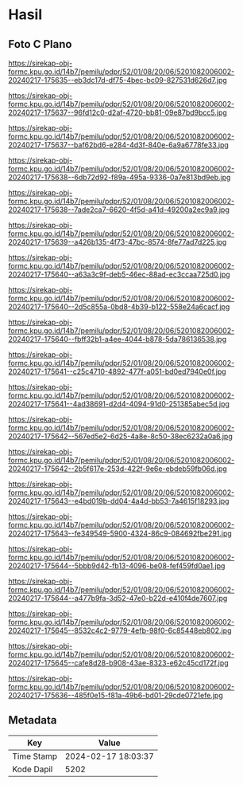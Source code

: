 # Hasil

## Foto C Plano

https://sirekap-obj-formc.kpu.go.id/14b7/pemilu/pdpr/52/01/08/20/06/5201082006002-20240217-175635--eb3dc17d-df75-4bec-bc09-827531d626d7.jpg

https://sirekap-obj-formc.kpu.go.id/14b7/pemilu/pdpr/52/01/08/20/06/5201082006002-20240217-175637--96fd12c0-d2af-4720-bb81-09e87bd9bcc5.jpg

https://sirekap-obj-formc.kpu.go.id/14b7/pemilu/pdpr/52/01/08/20/06/5201082006002-20240217-175637--baf62bd6-e284-4d3f-840e-6a9a6778fe33.jpg

https://sirekap-obj-formc.kpu.go.id/14b7/pemilu/pdpr/52/01/08/20/06/5201082006002-20240217-175638--6db72d92-f89a-495a-9336-0a7e813bd9eb.jpg

https://sirekap-obj-formc.kpu.go.id/14b7/pemilu/pdpr/52/01/08/20/06/5201082006002-20240217-175638--7ade2ca7-6620-4f5d-a41d-49200a2ec9a9.jpg

https://sirekap-obj-formc.kpu.go.id/14b7/pemilu/pdpr/52/01/08/20/06/5201082006002-20240217-175639--a426b135-4f73-47bc-8574-8fe77ad7d225.jpg

https://sirekap-obj-formc.kpu.go.id/14b7/pemilu/pdpr/52/01/08/20/06/5201082006002-20240217-175640--a63a3c9f-deb5-46ec-88ad-ec3ccaa725d0.jpg

https://sirekap-obj-formc.kpu.go.id/14b7/pemilu/pdpr/52/01/08/20/06/5201082006002-20240217-175640--2d5c855a-0bd8-4b39-b122-558e24a6cacf.jpg

https://sirekap-obj-formc.kpu.go.id/14b7/pemilu/pdpr/52/01/08/20/06/5201082006002-20240217-175640--fbff32b1-a4ee-4044-b878-5da786136538.jpg

https://sirekap-obj-formc.kpu.go.id/14b7/pemilu/pdpr/52/01/08/20/06/5201082006002-20240217-175641--c25c4710-4892-477f-a051-bd0ed7940e0f.jpg

https://sirekap-obj-formc.kpu.go.id/14b7/pemilu/pdpr/52/01/08/20/06/5201082006002-20240217-175641--4ad38691-d2d4-4094-91d0-251385abec5d.jpg

https://sirekap-obj-formc.kpu.go.id/14b7/pemilu/pdpr/52/01/08/20/06/5201082006002-20240217-175642--567ed5e2-6d25-4a8e-8c50-38ec6232a0a6.jpg

https://sirekap-obj-formc.kpu.go.id/14b7/pemilu/pdpr/52/01/08/20/06/5201082006002-20240217-175642--2b5f617e-253d-422f-9e6e-ebdeb59fb06d.jpg

https://sirekap-obj-formc.kpu.go.id/14b7/pemilu/pdpr/52/01/08/20/06/5201082006002-20240217-175643--e4bd019b-dd04-4a4d-bb53-7a4615f18293.jpg

https://sirekap-obj-formc.kpu.go.id/14b7/pemilu/pdpr/52/01/08/20/06/5201082006002-20240217-175643--fe349549-5900-4324-86c9-084692fbe291.jpg

https://sirekap-obj-formc.kpu.go.id/14b7/pemilu/pdpr/52/01/08/20/06/5201082006002-20240217-175644--5bbb9d42-fb13-4096-be08-fef459fd0ae1.jpg

https://sirekap-obj-formc.kpu.go.id/14b7/pemilu/pdpr/52/01/08/20/06/5201082006002-20240217-175644--a477b9fa-3d52-47e0-b22d-e410f4de7607.jpg

https://sirekap-obj-formc.kpu.go.id/14b7/pemilu/pdpr/52/01/08/20/06/5201082006002-20240217-175645--8532c4c2-9779-4efb-98f0-6c85448eb802.jpg

https://sirekap-obj-formc.kpu.go.id/14b7/pemilu/pdpr/52/01/08/20/06/5201082006002-20240217-175645--cafe8d28-b908-43ae-8323-e62c45cd172f.jpg

https://sirekap-obj-formc.kpu.go.id/14b7/pemilu/pdpr/52/01/08/20/06/5201082006002-20240217-175636--485f0e15-f81a-49b6-bd01-29cde0721efe.jpg


## Metadata

| Key        | Value               |
| ---------- | ------------------- |
| Time Stamp | 2024-02-17 18:03:37 |
| Kode Dapil | 5202                |



